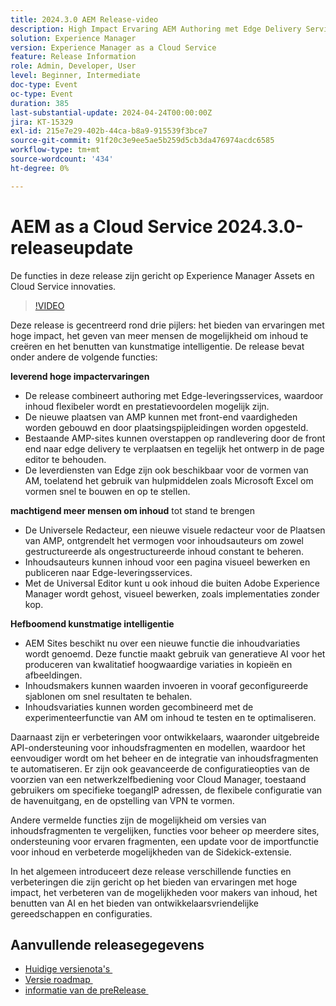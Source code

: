 ```yaml
---
title: 2024.3.0 AEM Release-video
description: High Impact Ervaring AEM Authoring met Edge Delivery Services Edge Delivery Services for FormsContent door iedereen, voor alle Universal Editor ActionScript AEM Sites - Generate Content Variations (GenAI) Rapid Development CruD OpenAPIs for Content Fragments and ModelsCloud Service Foundation Advanced NetworkingAndere opmerkelijke verbeteringen Vergelijken de multisite beheerondersteuning voor Content Fragment-versies voor Experience Fragments Bijgewerkte Content Importer v1.51.0 Sidekick v6.41.0
solution: Experience Manager
version: Experience Manager as a Cloud Service
feature: Release Information
role: Admin, Developer, User
level: Beginner, Intermediate
doc-type: Event
oc-type: Event
duration: 385
last-substantial-update: 2024-04-24T00:00:00Z
jira: KT-15329
exl-id: 215e7e29-402b-44ca-b8a9-915539f3bce7
source-git-commit: 91f20c3e9ee5ae5b259d5cb3da476974acdc6585
workflow-type: tm+mt
source-wordcount: '434'
ht-degree: 0%

---
```


# AEM as a Cloud Service 2024.3.0-releaseupdate

De functies in deze release zijn gericht op Experience Manager Assets en Cloud Service innovaties.

>[!VIDEO](https://video.tv.adobe.com/v/3450613/?learn=on&captions=dut)

Deze release is gecentreerd rond drie pijlers: het bieden van ervaringen met hoge impact, het geven van meer mensen de mogelijkheid om inhoud te creëren en het benutten van kunstmatige intelligentie. De release bevat onder andere de volgende functies:

**leverend hoge impactervaringen**

* De release combineert authoring met Edge-leveringsservices, waardoor inhoud flexibeler wordt en prestatievoordelen mogelijk zijn.
* De nieuwe plaatsen van AMP kunnen met front-end vaardigheden worden gebouwd en door plaatsingspijpleidingen worden opgesteld.
* Bestaande AMP-sites kunnen overstappen op randlevering door de front end naar edge delivery te verplaatsen en tegelijk het ontwerp in de page editor te behouden.
* De leverdiensten van Edge zijn ook beschikbaar voor de vormen van AM, toelatend het gebruik van hulpmiddelen zoals Microsoft Excel om vormen snel te bouwen en op te stellen.

**machtigend meer mensen om inhoud** tot stand te brengen

* De Universele Redacteur, een nieuwe visuele redacteur voor de Plaatsen van AMP, ontgrendelt het vermogen voor inhoudsauteurs om zowel gestructureerde als ongestructureerde inhoud constant te beheren.
* Inhoudsauteurs kunnen inhoud voor een pagina visueel bewerken en publiceren naar Edge-leveringsservices.
* Met de Universal Editor kunt u ook inhoud die buiten Adobe Experience Manager wordt gehost, visueel bewerken, zoals implementaties zonder kop.

**Hefboomend kunstmatige intelligentie**

* AEM Sites beschikt nu over een nieuwe functie die inhoudvariaties wordt genoemd. Deze functie maakt gebruik van generatieve AI voor het produceren van kwalitatief hoogwaardige variaties in kopieën en afbeeldingen.
* Inhoudsmakers kunnen waarden invoeren in vooraf geconfigureerde sjablonen om snel resultaten te behalen.
* Inhoudsvariaties kunnen worden gecombineerd met de experimenteerfunctie van AM om inhoud te testen en te optimaliseren.

<!--
**High Impact Experiences**
 * AEM Authoring with Edge Delivery Services
 * Edge Delivery Services for Forms

**Content by all, for all**
 * Universal Editor

**Actionable Intelligence**
 * AEM Sites: Generate Content Variations (GenAI)

**Rapid Development**
 * CruD OpenAPIs for Content Fragments and Models

**Cloud Service Foundation**
 * Advanced Networking

**Other Notable Enhancements**
 * Compare Content Fragment Versions
 * Multisite Management support for Experience Fragments
 * Updated Content Importer v1.51.0
 * Sidekick Extension v6.41.0
-->

Daarnaast zijn er verbeteringen voor ontwikkelaars, waaronder uitgebreide API-ondersteuning voor inhoudsfragmenten en modellen, waardoor het eenvoudiger wordt om het beheer en de integratie van inhoudsfragmenten te automatiseren. Er zijn ook geavanceerde de configuratieopties van de voorzien van een netwerkzelfbediening voor Cloud Manager, toestaand gebruikers om specifieke toegangIP adressen, de flexibele configuratie van de havenuitgang, en de opstelling van VPN te vormen.

Andere vermelde functies zijn de mogelijkheid om versies van inhoudsfragmenten te vergelijken, functies voor beheer op meerdere sites, ondersteuning voor ervaren fragmenten, een update voor de importfunctie voor inhoud en verbeterde mogelijkheden van de Sidekick-extensie.

In het algemeen introduceert deze release verschillende functies en verbeteringen die zijn gericht op het bieden van ervaringen met hoge impact, het verbeteren van de mogelijkheden voor makers van inhoud, het benutten van AI en het bieden van ontwikkelaarsvriendelijke gereedschappen en configuraties.

<!--
Have questions about the release?  Discuss the release in [Experience League Communities](https://adobe.ly/3RPNYZF) -->

## Aanvullende releasegegevens

* [&#x200B; Huidige versienota&#39;s &#x200B;](https://experienceleague.adobe.com/docs/experience-manager-cloud-service/content/release-notes/home.html?lang=nl-NL)
* [&#x200B; Versie roadmap &#x200B;](https://experienceleague.adobe.com/docs/experience-manager-release-information/aem-release-updates/update-releases-roadmap.html?lang=nl-NL)
* [&#x200B; informatie van de preRelease &#x200B;](https://experienceleague.adobe.com/docs/experience-manager-cloud-service/content/release-notes/prerelease.html?lang=nl-NL)
